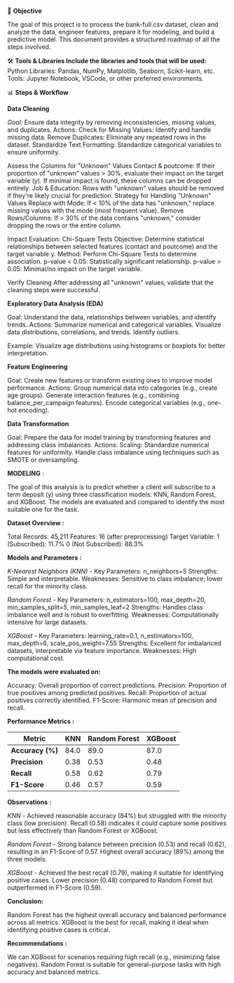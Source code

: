 🚀 **Objective**

The goal of this project is to process the bank-full.csv dataset, clean and analyze the data, engineer features, prepare it for modeling, and build a predictive model. This document provides a structured roadmap of all the steps involved.

🛠️ **Tools & Libraries Include the libraries and tools that will be used:** 
Python Libraries: Pandas, NumPy, Matplotlib, Seaborn, Scikit-learn, etc. Tools: Jupyter Notebook, VSCode, or other preferred environments.

📊 **Steps & Workflow**

**Data Cleaning**

*Goal:* Ensure data integrity by removing inconsistencies, missing values, and duplicates. Actions: Check for Missing Values: Identify and handle missing data. Remove Duplicates: Eliminate any repeated rows in the dataset. Standardize Text Formatting: Standardize categorical variables to ensure uniformity.

Assess the Columns for "Unknown" Values Contact & poutcome: If their proportion of "unknown" values > 30%, evaluate their impact on the target variable (y). If minimal impact is found, these columns can be dropped entirely. Job & Education: Rows with "unknown" values should be removed if they're likely crucial for prediction. Strategy for Handling "Unknown" Values Replace with Mode: If < 10% of the data has "unknown," replace missing values with the mode (most frequent value). Remove Rows/Columns: If > 30% of the data contains "unknown," consider dropping the rows or the entire column.

Impact Evaluation: Chi-Square Tests Objective: Determine statistical relationships between selected features (contact and poutcome) and the target variable y. Method: Perform Chi-Square Tests to determine association. p-value < 0.05: Statistically significant relationship. p-value > 0.05: Minimal/no impact on the target variable.

Verify Cleaning After addressing all "unknown" values, validate that the cleaning steps were successful.

**Exploratory Data Analysis (EDA)**

Goal: Understand the data, relationships between variables, and identify trends. Actions: Summarize numerical and categorical variables. Visualize data distributions, correlations, and trends. Identify outliers.

Example: Visualize age distributions using histograms or boxplots for better interpretation.

**Feature Engineering**

Goal: Create new features or transform existing ones to improve model performance. Actions: Group numerical data into categories (e.g., create age groups). Generate interaction features (e.g., combining balance_per_campaign features). Encode categorical variables (e.g., one-hot encoding).


**Data Transformation**

Goal: Prepare the data for model training by transforming features and addressing class imbalances. Actions: Scaling: Standardize numerical features for uniformity. Handle class imbalance using techniques such as SMOTE or oversampling.



**MODELING** :

The goal of this analysis is to predict whether a client will subscribe to a term deposit (y) using three classification models: KNN, Random Forest, and XGBoost. The models are evaluated and compared to identify the most suitable one for the task.

**Dataset Overview :**

Total Records: 45,211
Features: 16 (after preprocessing)
Target Variable:
1 (Subscribed): 11.7%
0 (Not Subscribed): 88.3%

**Models and Parameters :**

*K-Nearest Neighbors (KNN) -* 
Key Parameters: n_neighbors=5
Strengths: Simple and interpretable.
Weaknesses: Sensitive to class imbalance; lower recall for the minority class.

*Random Forest -* 
Key Parameters: n_estimators=100, max_depth=20, min_samples_split=5, min_samples_leaf=2
Strengths: Handles class imbalance well and is robust to overfitting.
Weaknesses: Computationally intensive for large datasets.

*XGBoost -* 
Key Parameters: learning_rate=0.1, n_estimators=100, max_depth=6, scale_pos_weight=7.55
Strengths: Excellent for imbalanced datasets, interpretable via feature importance.
Weaknesses: High computational cost.


**The models were evaluated on:**

Accuracy: Overall proportion of correct predictions.
Precision: Proportion of true positives among predicted positives.
Recall: Proportion of actual positives correctly identified.
F1-Score: Harmonic mean of precision and recall.



**Performance Metrics :**

| **Metric**          | **KNN**  | **Random Forest** | **XGBoost** |
|---------------------|----------|-------------------|-------------|
| **Accuracy (%)**    | 84.0     | 89.0              | 87.0        |
| **Precision**       | 0.38     | 0.53              | 0.48        |
| **Recall**          | 0.58     | 0.62              | 0.79        |
| **F1-Score**        | 0.46     | 0.57              | 0.59        |


**Observations :**

*KNN -* 
Achieved reasonable accuracy (84%) but struggled with the minority class (low precision).
Recall (0.58) indicates it could capture some positives but less effectively than Random Forest or XGBoost.

*Random Forest -* 
Strong balance between precision (0.53) and recall (0.62), resulting in an F1-Score of 0.57.
Highest overall accuracy (89%) among the three models.

*XGBoost -*
Achieved the best recall (0.79), making it suitable for identifying positive cases.
Lower precision (0.48) compared to Random Forest but outperformed in F1-Score (0.59).


**Conclusion:**

Random Forest has the highest overall accuracy and balanced performance across all metrics.
XGBoost is the best for recall, making it ideal when identifying positive cases is critical.

**Recommendations :**

We can XGBoost for scenarios requiring high recall (e.g., minimizing false negatives).
Random Forest is suitable for general-purpose tasks with high accuracy and balanced metrics.



